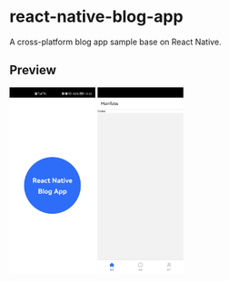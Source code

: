 # react-native-blog-app

A cross-platform blog app sample base on React Native.

## Preview

<div>
  <img src="docs/images/preview_splash.jpg" alt="Splash Screen" style="width: 30%; margin: 0 auto;" />
  <img src="docs/images/preview_home.jpg" alt="Home Tabs Page" style="width: 30%; margin: 0 auto;" />
</div>
